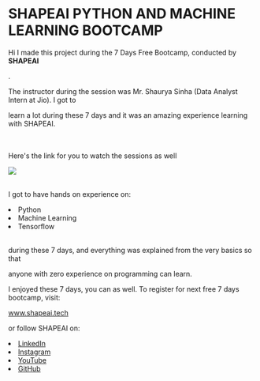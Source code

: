 # SHAPEAI PYTHON AND MACHINE LEARNING BOOTCAMP

Hi I made this project during the 7 Days Free Bootcamp, conducted by <b> SHAPEAI

</b>.

The instructor during the session was Mr. Shaurya Sinha (Data Analyst Intern at Jio). I got to

learn a lot during these 7 days and it was an amazing experience learning with SHAPEAI.

<br><br>Here's the link for you to watch the sessions as well<br>

<a href="https://www.youtube.com/playlist?list=PL7zl8TDRnbulNEA-59W7wWgCWE8LEOD6h"> <img src="https://github.com/ShapeAI/PYTHON-AND-DATA-ANALYTICS/blob/main/YOUTUBE%20THUMBNAIL-5.png"> </a>

<br>I got to have hands on experience on:

<li>Python

<li>Machine Learning

<li>Tensorflow

<br>during these 7 days, and everything was explained from the very basics so that

anyone with zero experience on programming can learn.

I enjoyed these 7 days, you can as well. To register for next free 7 days bootcamp, visit:

<a href="https://www.shapeai.tech"> www.shapeai.tech</a>

or follow SHAPEAI on:

 <li> <a href="https://in.linkedin.com/company/shapeai">LinkedIn</a></li>
  
  
  <li>  <a href="https://www.instagram.com/shape.ai/?hl=en">Instagram</a></li>
  
<li>    <a href="https://www.youtube.com/channel/UCTUvDLTW9meuDXWcbmISPdA">YouTube</a></li>
  
 <li>   <a href="https://github.com/shapeai">GitHub</a>  </li>
